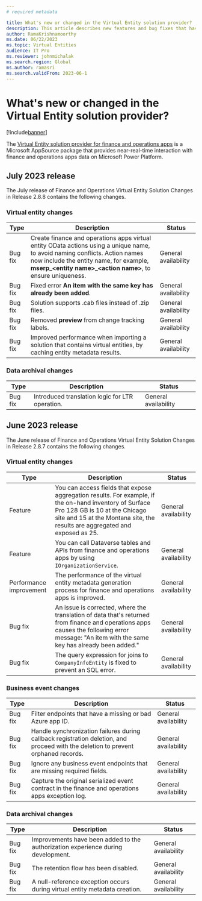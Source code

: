 ```yaml
---
# required metadata

title: What's new or changed in the Virtual Entity solution provider?
description: This article describes new features and bug fixes that have been released in the Virtual Entity solution provider for finance and operations apps.
author: RamaKrishnamoorthy
ms.date: 06/22/2023
ms.topic: Virtual Entities
audience: IT Pro
ms.reviewer: johnmichalak
ms.search.region: Global
ms.author: ramasri
ms.search.validFrom: 2023-06-1
---
```


# What's new or changed in the Virtual Entity solution provider?

[!include[banner](../includes/banner.md)]

The [Virtual Entity solution provider for finance and operations apps](https://appsource.microsoft.com/product/dynamics-365/mscrm.finance_and_operations_virtual_entity) is a Microsoft AppSource package that provides near-real-time interaction with finance and operations apps data on Microsoft Power Platform.

## July 2023 release

The July release of Finance and Operations Virtual Entity Solution Changes in Release 2.8.8 contains the following changes.

### Virtual entity changes

| Type | Description | Status |
|---|---|---|
| Bug fix | Create finance and operations apps virtual entity OData actions using a unique name, to avoid naming conflicts. Action names now include the entity name, for example, **mserp_\<entity name\>_\<action name\>**, to ensure uniqueness. | General availability |
| Bug fix | Fixed error **An item with the same key has already been added**. | General availability |
| Bug fix | Solution supports .cab files instead of .zip files. | General availability |
| Bug fix | Removed **preview** from change tracking labels. | General availability |
| Bug fix | Improved performance when importing a solution that contains virtual entities, by caching entity metadata results. | General availability |

### Data archival changes

| Type | Description | Status |
|---|---|---|
| Bug fix | Introduced translation logic for LTR operation. | General availability |

## June 2023 release

The June release of Finance and Operations Virtual Entity Solution Changes in Release 2.8.7 contains the following changes.

### Virtual entity changes

| Type | Description | Status |
|---|---|---|
| Feature | You can access fields that expose aggregation results. For example, if the on-hand inventory of Surface Pro 128 GB is 10 at the Chicago site and 15 at the Montana site, the results are aggregated and exposed as 25. | General availability |
| Feature | You can call Dataverse tables and APIs from finance and operations apps by using `IOrganizationService`. | General availability |
| Performance improvement | The performance of the virtual entity metadata generation process for finance and operations apps is improved. | General availability |
| Bug fix | An issue is corrected, where the translation of data that's returned from finance and operations apps causes the following error message: "An item with the same key has already been added." | General availability |
| Bug fix | The query expression for joins to `CompanyInfoEntity` is fixed to prevent an SQL error. | General availability |

### Business event changes

| Type | Description | Status |
|---|---|---|
| Bug fix | Filter endpoints that have a missing or bad Azure app ID. | General availability |
| Bug fix | Handle synchronization failures during callback registration deletion, and proceed with the deletion to prevent orphaned records. | General availability |
| Bug fix | Ignore any business event endpoints that are missing required fields. | General availability |
| Bug fix | Capture the original serialized event contract in the finance and operations apps exception log. | General availability |

### Data archival changes

| Type | Description | Status |
|---|---|---|
| Bug fix | Improvements have been added to the authorization experience during development. | General availability |
| Bug fix | The retention flow has been disabled. | General availability |
| Bug fix | A null-reference exception occurs during virtual entity metadata creation. | General availability |
